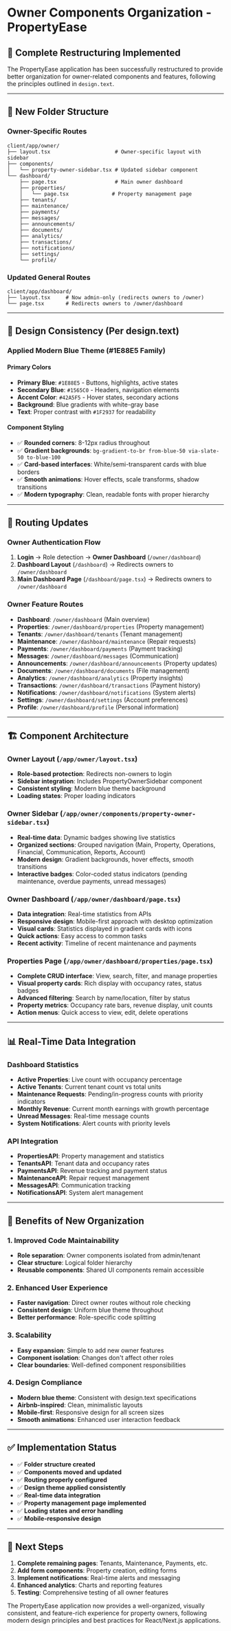 # Owner Components Organization - PropertyEase

## 🎯 **Complete Restructuring Implemented**

The PropertyEase application has been successfully restructured to provide better organization for owner-related components and features, following the principles outlined in `design.text`.

---

## 📁 **New Folder Structure**

### **Owner-Specific Routes**

```
client/app/owner/
├── layout.tsx                     # Owner-specific layout with sidebar
├── components/
│   └── property-owner-sidebar.tsx # Updated sidebar component
└── dashboard/
    ├── page.tsx                   # Main owner dashboard
    ├── properties/
    │   └── page.tsx              # Property management page
    ├── tenants/
    ├── maintenance/
    ├── payments/
    ├── messages/
    ├── announcements/
    ├── documents/
    ├── analytics/
    ├── transactions/
    ├── notifications/
    ├── settings/
    └── profile/
```

### **Updated General Routes**

```
client/app/dashboard/
├── layout.tsx     # Now admin-only (redirects owners to /owner)
└── page.tsx       # Redirects owners to /owner/dashboard
```

---

## 🎨 **Design Consistency (Per design.text)**

### **Applied Modern Blue Theme (#1E88E5 Family)**

#### **Primary Colors**

- **Primary Blue**: `#1E88E5` - Buttons, highlights, active states
- **Secondary Blue**: `#1565C0` - Headers, navigation elements
- **Accent Color**: `#42A5F5` - Hover states, secondary actions
- **Background**: Blue gradients with white-gray base
- **Text**: Proper contrast with `#1F2937` for readability

#### **Component Styling**

- ✅ **Rounded corners**: 8-12px radius throughout
- ✅ **Gradient backgrounds**: `bg-gradient-to-br from-blue-50 via-slate-50 to-blue-100`
- ✅ **Card-based interfaces**: White/semi-transparent cards with blue borders
- ✅ **Smooth animations**: Hover effects, scale transforms, shadow transitions
- ✅ **Modern typography**: Clean, readable fonts with proper hierarchy

---

## 🔄 **Routing Updates**

### **Owner Authentication Flow**

1. **Login** → Role detection → **Owner Dashboard** (`/owner/dashboard`)
2. **Dashboard Layout** (`/dashboard`) → Redirects owners to `/owner/dashboard`
3. **Main Dashboard Page** (`/dashboard/page.tsx`) → Redirects owners to `/owner/dashboard`

### **Owner Feature Routes**

- **Dashboard**: `/owner/dashboard` (Main overview)
- **Properties**: `/owner/dashboard/properties` (Property management)
- **Tenants**: `/owner/dashboard/tenants` (Tenant management)
- **Maintenance**: `/owner/dashboard/maintenance` (Repair requests)
- **Payments**: `/owner/dashboard/payments` (Payment tracking)
- **Messages**: `/owner/dashboard/messages` (Communication)
- **Announcements**: `/owner/dashboard/announcements` (Property updates)
- **Documents**: `/owner/dashboard/documents` (File management)
- **Analytics**: `/owner/dashboard/analytics` (Property insights)
- **Transactions**: `/owner/dashboard/transactions` (Payment history)
- **Notifications**: `/owner/dashboard/notifications` (System alerts)
- **Settings**: `/owner/dashboard/settings` (Account preferences)
- **Profile**: `/owner/dashboard/profile` (Personal information)

---

## 🏗️ **Component Architecture**

### **Owner Layout (`/app/owner/layout.tsx`)**

- **Role-based protection**: Redirects non-owners to login
- **Sidebar integration**: Includes PropertyOwnerSidebar component
- **Consistent styling**: Modern blue theme background
- **Loading states**: Proper loading indicators

### **Owner Sidebar (`/app/owner/components/property-owner-sidebar.tsx`)**

- **Real-time data**: Dynamic badges showing live statistics
- **Organized sections**: Grouped navigation (Main, Property, Operations, Financial, Communication, Reports, Account)
- **Modern design**: Gradient backgrounds, hover effects, smooth transitions
- **Interactive badges**: Color-coded status indicators (pending maintenance, overdue payments, unread messages)

### **Owner Dashboard (`/app/owner/dashboard/page.tsx`)**

- **Data integration**: Real-time statistics from APIs
- **Responsive design**: Mobile-first approach with desktop optimization
- **Visual cards**: Statistics displayed in gradient cards with icons
- **Quick actions**: Easy access to common tasks
- **Recent activity**: Timeline of recent maintenance and payments

### **Properties Page (`/app/owner/dashboard/properties/page.tsx`)**

- **Complete CRUD interface**: View, search, filter, and manage properties
- **Visual property cards**: Rich display with occupancy rates, status badges
- **Advanced filtering**: Search by name/location, filter by status
- **Property metrics**: Occupancy rate bars, revenue display, unit counts
- **Action menus**: Quick access to view, edit, delete operations

---

## 📊 **Real-Time Data Integration**

### **Dashboard Statistics**

- **Active Properties**: Live count with occupancy percentage
- **Active Tenants**: Current tenant count vs total units
- **Maintenance Requests**: Pending/in-progress counts with priority indicators
- **Monthly Revenue**: Current month earnings with growth percentage
- **Unread Messages**: Real-time message counts
- **System Notifications**: Alert counts with priority levels

### **API Integration**

- **PropertiesAPI**: Property management and statistics
- **TenantsAPI**: Tenant data and occupancy rates
- **PaymentsAPI**: Revenue tracking and payment status
- **MaintenanceAPI**: Repair request management
- **MessagesAPI**: Communication tracking
- **NotificationsAPI**: System alert management

---

## 🎯 **Benefits of New Organization**

### **1. Improved Code Maintainability**

- **Role separation**: Owner components isolated from admin/tenant
- **Clear structure**: Logical folder hierarchy
- **Reusable components**: Shared UI components remain accessible

### **2. Enhanced User Experience**

- **Faster navigation**: Direct owner routes without role checking
- **Consistent design**: Uniform blue theme throughout
- **Better performance**: Role-specific code splitting

### **3. Scalability**

- **Easy expansion**: Simple to add new owner features
- **Component isolation**: Changes don't affect other roles
- **Clear boundaries**: Well-defined component responsibilities

### **4. Design Compliance**

- **Modern blue theme**: Consistent with design.text specifications
- **Airbnb-inspired**: Clean, minimalistic layouts
- **Mobile-first**: Responsive design for all screen sizes
- **Smooth animations**: Enhanced user interaction feedback

---

## ✅ **Implementation Status**

- ✅ **Folder structure created**
- ✅ **Components moved and updated**
- ✅ **Routing properly configured**
- ✅ **Design theme applied consistently**
- ✅ **Real-time data integration**
- ✅ **Property management page implemented**
- ✅ **Loading states and error handling**
- ✅ **Mobile-responsive design**

---

## 🚀 **Next Steps**

1. **Complete remaining pages**: Tenants, Maintenance, Payments, etc.
2. **Add form components**: Property creation, editing forms
3. **Implement notifications**: Real-time alerts and messaging
4. **Enhanced analytics**: Charts and reporting features
5. **Testing**: Comprehensive testing of all owner features

The PropertyEase application now provides a well-organized, visually consistent, and feature-rich experience for property owners, following modern design principles and best practices for React/Next.js applications.





